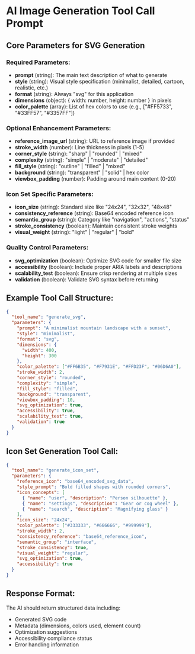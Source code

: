 # AI Image Generation Tool Call Prompt

## Core Parameters for SVG Generation

### Required Parameters:

- **prompt** (string): The main text description of what to generate
- **style** (string): Visual style specification (minimalist, detailed, cartoon, realistic, etc.)
- **format** (string): Always "svg" for this application
- **dimensions** (object): { width: number, height: number } in pixels
- **color_palette** (array): List of hex colors to use (e.g., ["#FF5733", "#33FF57", "#3357FF"])

### Optional Enhancement Parameters:

- **reference_image_url** (string): URL to reference image if provided
- **stroke_width** (number): Line thickness in pixels (1-5)
- **corner_style** (string): "sharp" | "rounded" | "mixed"
- **complexity** (string): "simple" | "moderate" | "detailed"
- **fill_style** (string): "outline" | "filled" | "mixed"
- **background** (string): "transparent" | "solid" | hex color
- **viewbox_padding** (number): Padding around main content (0-20)

### Icon Set Specific Parameters:

- **icon_size** (string): Standard size like "24x24", "32x32", "48x48"
- **consistency_reference** (string): Base64 encoded reference icon
- **semantic_group** (string): Category like "navigation", "actions", "status"
- **stroke_consistency** (boolean): Maintain consistent stroke weights
- **visual_weight** (string): "light" | "regular" | "bold"

### Quality Control Parameters:

- **svg_optimization** (boolean): Optimize SVG code for smaller file size
- **accessibility** (boolean): Include proper ARIA labels and descriptions
- **scalability_test** (boolean): Ensure crisp rendering at multiple sizes
- **validation** (boolean): Validate SVG syntax before returning

## Example Tool Call Structure:

```json
{
  "tool_name": "generate_svg",
  "parameters": {
    "prompt": "A minimalist mountain landscape with a sunset",
    "style": "minimalist",
    "format": "svg",
    "dimensions": {
      "width": 400,
      "height": 300
    },
    "color_palette": ["#FF6B35", "#F7931E", "#FFD23F", "#06D6A0"],
    "stroke_width": 2,
    "corner_style": "rounded",
    "complexity": "simple",
    "fill_style": "filled",
    "background": "transparent",
    "viewbox_padding": 10,
    "svg_optimization": true,
    "accessibility": true,
    "scalability_test": true,
    "validation": true
  }
}
```

## Icon Set Generation Tool Call:

```json
{
  "tool_name": "generate_icon_set",
  "parameters": {
    "reference_icon": "base64_encoded_svg_data",
    "style_prompt": "Bold filled shapes with rounded corners",
    "icon_concepts": [
      { "name": "user", "description": "Person silhouette" },
      { "name": "settings", "description": "Gear or cog wheel" },
      { "name": "search", "description": "Magnifying glass" }
    ],
    "icon_size": "24x24",
    "color_palette": ["#333333", "#666666", "#999999"],
    "stroke_width": 2,
    "consistency_reference": "base64_reference_icon",
    "semantic_group": "interface",
    "stroke_consistency": true,
    "visual_weight": "regular",
    "svg_optimization": true,
    "accessibility": true
  }
}
```

## Response Format:

The AI should return structured data including:

- Generated SVG code
- Metadata (dimensions, colors used, element count)
- Optimization suggestions
- Accessibility compliance status
- Error handling information
